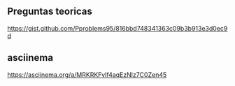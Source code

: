 ## Preguntas teoricas 
https://gist.github.com/Pproblems95/816bbd748341363c09b3b913e3d0ec9d
## asciinema
https://asciinema.org/a/MRKRKFvIf4aqEzNlz7C0Zen45
